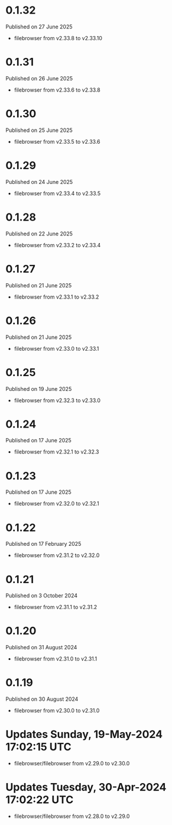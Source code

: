 # 0.1.32

Published on 27 June 2025

- filebrowser from v2.33.8 to v2.33.10

# 0.1.31

Published on 26 June 2025

- filebrowser from v2.33.6 to v2.33.8

# 0.1.30

Published on 25 June 2025

- filebrowser from v2.33.5 to v2.33.6

# 0.1.29

Published on 24 June 2025

- filebrowser from v2.33.4 to v2.33.5

# 0.1.28

Published on 22 June 2025

- filebrowser from v2.33.2 to v2.33.4

# 0.1.27

Published on 21 June 2025

- filebrowser from v2.33.1 to v2.33.2

# 0.1.26

Published on 21 June 2025

- filebrowser from v2.33.0 to v2.33.1

# 0.1.25

Published on 19 June 2025

- filebrowser from v2.32.3 to v2.33.0

# 0.1.24

Published on 17 June 2025

- filebrowser from v2.32.1 to v2.32.3

# 0.1.23

Published on 17 June 2025

- filebrowser from v2.32.0 to v2.32.1

# 0.1.22

Published on 17 February 2025

- filebrowser from v2.31.2 to v2.32.0

# 0.1.21

Published on 3 October 2024

- filebrowser from v2.31.1 to v2.31.2

# 0.1.20

Published on 31 August 2024

- filebrowser from v2.31.0 to v2.31.1

# 0.1.19

Published on 30 August 2024

- filebrowser from v2.30.0 to v2.31.0

# Updates Sunday, 19-May-2024 17:02:15 UTC
- filebrowser/filebrowser from v2.29.0 to v2.30.0

# Updates Tuesday, 30-Apr-2024 17:02:22 UTC
- filebrowser/filebrowser from v2.28.0 to v2.29.0


